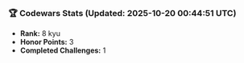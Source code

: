 ### 🏆 Codewars Stats (Updated: 2025-10-20 00:44:51 UTC)

- **Rank:** 8 kyu
- **Honor Points:** 3
- **Completed Challenges:** 1
